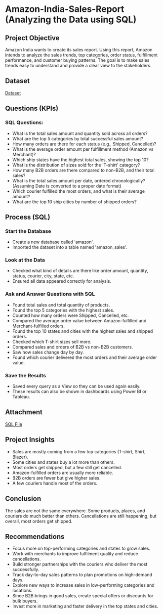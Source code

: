 # Amazon-India-Sales-Report (Analyzing the Data using SQL)

## Project Objective
Amazon India wants to create its sales report. Using this report, Amazon intends to analyze the sales trends, top categories, order status, fulfillment performance, and customer buying patterns. The goal is to make sales trends easy to understand and provide a clear view to the stakeholders.

## Dataset
<a href = "https://github.com/PritamSaha234/Amazon-India-Sales-Report/blob/main/Amazon%20-Sales.xlsx">Dataset</a>

## Questions (KPIs)
### SQL Questions:
- What is the total sales amount and quantity sold across all orders?
- What are the top 5 categories by total successful sales amount?
- How many orders are there for each status (e.g., Shipped, Cancelled)?
- What is the average order amount per fulfillment method (Amazon vs Merchant)?
- Which ship states have the highest total sales, showing the top 10?
- What is the distribution of sizes sold for the 'T-shirt' category?
- How many B2B orders are there compared to non-B2B, and their total sales?
- What is the total sales amount per date, ordered chronologically? (Assuming Date is converted to a proper date format)
- Which courier fulfilled the most orders, and what is their average amount?
- What are the top 10 ship cities by number of shipped orders?

## Process (SQL)

### Start the Database
- Create a new database called 'amazon'.
- Imported the dataset into a table named 'amazon_sales'.

### Look at the Data
- Checked what kind of details are there like order amount, quantity, status, courier, city, state, etc.
- Ensured all data appeared correctly for analysis.

### Ask and Answer Questions with SQL
- Found total sales and total quantity of products.
- Found the top 5 categories with the highest sales.
- Counted how many orders were Shipped, Cancelled, etc.
- Compared the average order value between Amazon-fulfilled and Merchant-fulfilled orders.
- Found the top 10 states and cities with the highest sales and shipped orders.
- Checked which T-shirt sizes sell more.
- Compared sales and orders of B2B vs non-B2B customers.
- Saw how sales change day by day.
- Found which courier delivered the most orders and their average order value.

### Save the Results
- Saved every query as a View so they can be used again easily.
- These results can also be shown in dashboards using Power BI or Tableau.

## Attachment
<a href = "https://github.com/PritamSaha234/Amazon-India-Sales-Report/blob/main/amazon.sql">SQL File</a>

## Project Insights
- Sales are mostly coming from a few top categories (T-shirt, Shirt, Blazer).
- Some cities and states buy a lot more than others.
- Most orders get shipped, but a few still get cancelled.
- Amazon-fulfilled orders are usually more reliable.
- B2B orders are fewer but give higher sales.
- A few couriers handle most of the orders.

## Conclusion
The sales are not the same everywhere. Some products, places, and couriers do much better than others. Cancellations are still happening, but overall, most orders get shipped.

## Recommendations
- Focus more on top-performing categories and states to grow sales.
- Work with merchants to improve fulfilment quality and reduce cancellations.
- Build stronger partnerships with the couriers who deliver the most successfully.
- Track day-to-day sales patterns to plan promotions on high-demand days.
- Explore new ways to increase sales in low-performing categories and locations.
- Since B2B brings in good sales, create special offers or discounts for bulk buyers.
- Invest more in marketing and faster delivery in the top states and cities.
